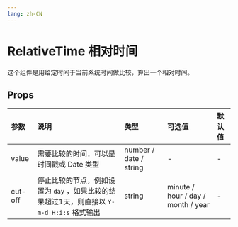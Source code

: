 ```yaml
---
lang: zh-CN
---
```


# RelativeTime 相对时间

这个组件是用给定时间于当前系统时间做比较，算出一个相对时间。

## Props

| 参数    | 说明                                                                                      | 类型                   | 可选值                             | 默认值 |
| :------ | :---------------------------------------------------------------------------------------- | :--------------------- | :--------------------------------- | :----- |
| value   | 需要比较的时间，可以是时间戳或 Date 类型                                                  | number / date / string | -                                  | -      |
| cut-off | 停止比较的节点，例如设置为 `day` ，如果比较的结果超过1天，则直接以 `Y-m-d H:i:s` 格式输出 | string                 | minute / hour / day / month / year | -      |